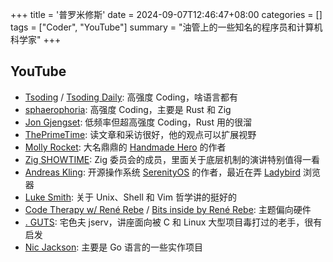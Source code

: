 +++
title = '普罗米修斯'
date = 2024-09-07T12:46:47+08:00
categories = []
tags = ["Coder", "YouTube"]
summary = "油管上的一些知名的程序员和计算机科学家"
+++

## YouTube

- [Tsoding](https://www.youtube.com/tsoding) / [Tsoding Daily](https://www.youtube.com/@TsodingDaily): 高强度 Coding，啥语言都有
- [sphaerophoria](https://www.youtube.com/@sphaerophoria): 高强度 Coding，主要是 Rust 和 Zig
- [Jon Gjengset](https://www.youtube.com/@jonhoo): 低频率但超高强度 Coding，Rust 用的很溜
- [ThePrimeTime](https://www.youtube.com/@ThePrimeTimeagen): 读文章和采访很好，他的观点可以扩展视野
- [Molly Rocket](https://www.youtube.com/@MollyRocket): 大名鼎鼎的 [Handmade Hero](https://handmadehero.org/) 的作者
- [Zig SHOWTIME](https://www.youtube.com/@ZigSHOWTIME): Zig 委员会的成员，里面关于底层机制的演讲特别值得一看
- [Andreas Kling](https://www.youtube.com/@awesomekling): 开源操作系统 [SerenityOS](https://serenityos.org/) 的作者，最近在弄 [Ladybird](https://ladybird.org/) 浏览器
- [Luke Smith](https://www.youtube.com/@LukeSmithxyz): 关于 Unix、Shell 和 Vim 哲学讲的挺好的
- [Code Therapy w/ René Rebe](https://www.youtube.com/@MoreReneRebe) / [Bits inside by René Rebe](https://www.youtube.com/@renerebe): 主题偏向硬件
- [. GUTS](https://www.youtube.com/@sysprog): 宅色夫 jserv，讲座面向被 C 和 Linux 大型项目毒打过的老手，很有启发
- [Nic Jackson](https://www.youtube.com/@NicJackson): 主要是 Go 语言的一些实作项目
